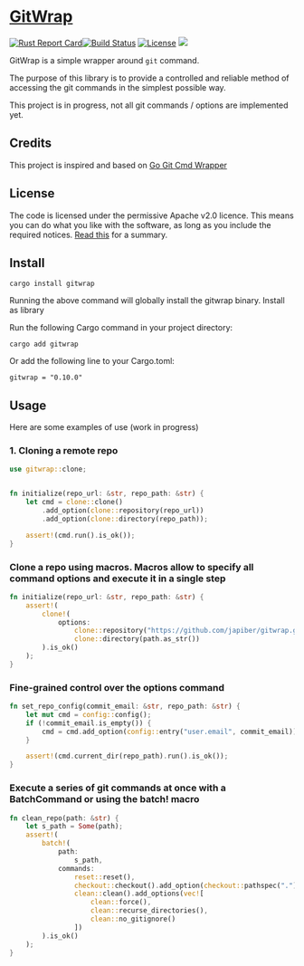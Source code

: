 
# [GitWrap](https://crates.io/crates/gitwrap)

[![Rust Report Card](https://rust-reportcard.xuri.me/badge/github.com/japiber/gitwrap?style=flat)](https://rust-reportcard.xuri.me/badge/github.com/japiber/gitwrap?style=flat)[![Build Status](https://github.com/japiber/gitwrap/actions/workflows/rust.yml/badge.svg)](https://github.com/japiber/gitwrap/actions/workflows/rust.yml) [![License](https://img.shields.io/badge/License-Apache%202.0-blue.svg)](https://github.com/xuri/rust-reportcard/blob/master/LICENSE)
[![](https://img.shields.io/crates/v/gitwrap.svg)](https://crates.io/crates/gitwrap)  


GitWrap is a simple wrapper around `git` command.

The purpose of this library is to provide a controlled and reliable method of accessing the git commands in the simplest possible way.

This project is in progress, not all git commands / options are implemented yet.

## Credits

This project is inspired and based on [Go Git Cmd Wrapper](https://github.com/ldez/go-git-cmd-wrapper)

## License

The code is licensed under the permissive Apache v2.0 licence. This means you can do what you like with the software, as long as you include the required notices. [Read this](https://tldrlegal.com/license/apache-license-2.0-(apache-2.0)) for a summary.

## Install

```
cargo install gitwrap
```

Running the above command will globally install the gitwrap binary.
Install as library

Run the following Cargo command in your project directory:
```
cargo add gitwrap
```

Or add the following line to your Cargo.toml:
```
gitwrap = "0.10.0"
```

## Usage

Here are some examples of use (work in progress)

### 1. Cloning a remote repo

```rust
use gitwrap::clone;


fn initialize(repo_url: &str, repo_path: &str) {
    let cmd = clone::clone()
        .add_option(clone::repository(repo_url))
        .add_option(clone::directory(repo_path));

    assert!(cmd.run().is_ok());
}
```

### Clone a repo using macros. Macros allow to specify all command options and execute it in a single step

```rust
fn initialize(repo_url: &str, repo_path: &str) {
    assert!(
        clone!(
            options:
                clone::repository("https://github.com/japiber/gitwrap.git"),
                clone::directory(path.as_str())
        ).is_ok()
    );
}
```

### Fine-grained control over the options command

```rust
fn set_repo_config(commit_email: &str, repo_path: &str) {
    let mut cmd = config::config();
    if (!commit_email.is_empty()) {
        cmd = cmd.add_option(config::entry("user.email", commit_email));
    }

    assert!(cmd.current_dir(repo_path).run().is_ok());
}
```

### Execute a series of git commands at once with a BatchCommand or using the batch! macro

```rust
fn clean_repo(path: &str) {
    let s_path = Some(path);
    assert!(
        batch!(
            path: 
                s_path,
            commands:
                reset::reset(),
                checkout::checkout().add_option(checkout::pathspec(".")),
                clean::clean().add_options(vec![
                    clean::force(), 
                    clean::recurse_directories(), 
                    clean::no_gitignore()
                ])
        ).is_ok()
    );
}
```

